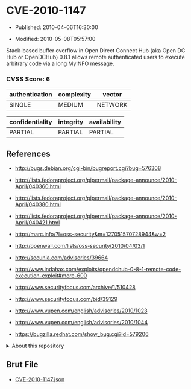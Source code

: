 # CVE-2010-1147

- Published: 2010-04-06T16:30:00

- Modified: 2010-05-08T05:57:00

Stack-based buffer overflow in Open Direct Connect Hub (aka Open DC Hub or OpenDCHub) 0.8.1 allows remote authenticated users to execute arbitrary code via a long MyINFO message.

### CVSS Score: **6**

| authentication | complexity | vector |
| --- | --- | --- |
| SINGLE | MEDIUM | NETWORK |

| confidentiality | integrity | availability |
| --- | --- | --- |
| PARTIAL | PARTIAL | PARTIAL |

## References

* http://bugs.debian.org/cgi-bin/bugreport.cgi?bug=576308

* http://lists.fedoraproject.org/pipermail/package-announce/2010-April/040360.html

* http://lists.fedoraproject.org/pipermail/package-announce/2010-April/040380.html

* http://lists.fedoraproject.org/pipermail/package-announce/2010-April/040421.html

* http://marc.info/?l=oss-security&m=127051570728944&w=2

* http://openwall.com/lists/oss-security/2010/04/03/1

* http://secunia.com/advisories/39664

* http://www.indahax.com/exploits/opendchub-0-8-1-remote-code-execution-exploit#more-600

* http://www.securityfocus.com/archive/1/510428

* http://www.securityfocus.com/bid/39129

* http://www.vupen.com/english/advisories/2010/1023

* http://www.vupen.com/english/advisories/2010/1044

* https://bugzilla.redhat.com/show_bug.cgi?id=579206

<details>
<summary>About this repository</summary> 

  This repository is part of the project [Live Hack CVE](https://github.com/Live-Hack-CVE). Main website can be found [www.live-hack.org](https://www.live-hack.org) 
  
  Made by [Sn0wAlice](https://github.com/Sn0wAlice) for the people that care about security and need to have a feed of the latest CVEs. Hope you enjoy it, don't forget to star the repo and follow me on [Twitter](https://twitter.com/Sn0wAlice) and [Github](https://github.com/Sn0wAlice). And that is my [personnal website](https://www.alice-snow.me/)

  - [Home Page](https://github.com/Live-Hack-CVE)
  - [Framework](https://github.com/Live-Hack-CVE/cve-framework)
  - [CVE database](https://github.com/Live-Hack-CVE/full_database)
  - [Changelog](https://github.com/Live-Hack-CVE/Changelog)
</details>

## Brut File

* [CVE-2010-1147.json](https://raw.githubusercontent.com/Live-Hack-CVE/full_database/main/cves/2010/CVE-2010-1147.json)

